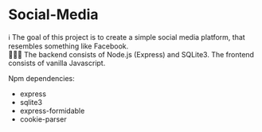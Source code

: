 # Social-Media

ℹ The goal of this project is to create a simple social media platform, that resembles something like Facebook.  
👩🏾‍💻 The backend consists of Node.js (Express) and SQLite3. The frontend consists of vanilla Javascript.

Npm dependencies:

- express
- sqlite3
- express-formidable
- cookie-parser
